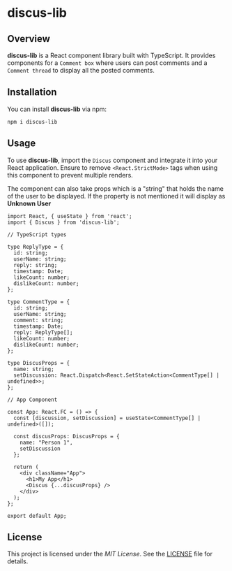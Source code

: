 # discus-lib

## Overview

**discus-lib** is a React component library built with TypeScript. It provides components for a `Comment box` where users can post comments and a `Comment thread` to display all the posted comments.

## Installation

You can install **discus-lib** via npm:

```
npm i discus-lib
```

## Usage

To use **discus-lib**, import the `Discus` component and integrate it into your React application. Ensure to remove `<React.StrictMode>` tags when using this component to prevent multiple renders.

The component can also take props which is a "string" that holds the name of the user to be displayed. If the property is not mentioned it will display as __Unknown User__

```node
import React, { useState } from 'react';
import { Discus } from 'discus-lib';

// TypeScript types

type ReplyType = {
  id: string;
  userName: string;
  reply: string;
  timestamp: Date;
  likeCount: number;
  dislikeCount: number;
};

type CommentType = {
  id: string;
  userName: string;
  comment: string;
  timestamp: Date;
  reply: ReplyType[];
  likeCount: number;
  dislikeCount: number;
};

type DiscusProps = {
  name: string;
  setDiscussion: React.Dispatch<React.SetStateAction<CommentType[] | undefined>>;
};

// App Component

const App: React.FC = () => {
  const [discussion, setDiscussion] = useState<CommentType[] | undefined>([]);

  const discusProps: DiscusProps = {
    name: "Person 1",
    setDiscussion
  };

  return (
    <div className="App">
      <h1>My App</h1>
      <Discus {...discusProps} />
    </div>
  );
};

export default App;

```
## License

This project is licensed under the *MIT License*. See the [LICENSE](https://docs.npmjs.com/policies/npm-license) file for details.